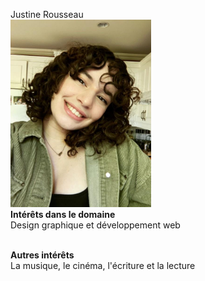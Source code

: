 Justine Rousseau
<br><img src="photographie.jpeg" height="300">
<br>**Intérêts dans le domaine**
<br>Design graphique et développement web

<br>**Autres intérêts**
<br>La musique, le cinéma, l'écriture et la lecture

